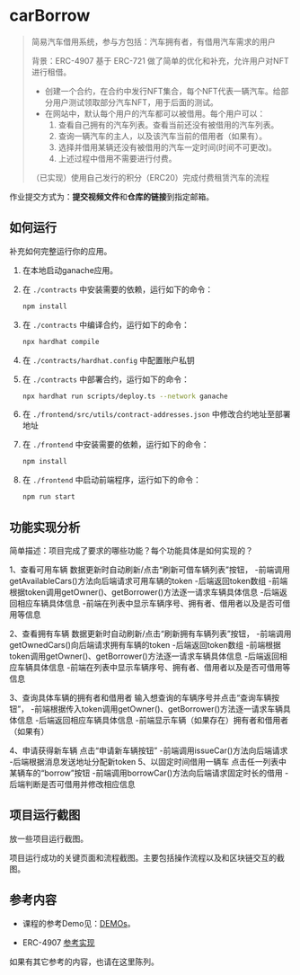# carBorrow

> 简易汽车借用系统，参与方包括：汽车拥有者，有借用汽车需求的用户
>
> 背景：ERC-4907 基于 ERC-721 做了简单的优化和补充，允许用户对NFT进行租借。
> - 创建一个合约，在合约中发行NFT集合，每个NFT代表一辆汽车。给部分用户测试领取部分汽车NFT，用于后面的测试。
> - 在网站中，默认每个用户的汽车都可以被借用。每个用户可以： 
>    1. 查看自己拥有的汽车列表。查看当前还没有被借用的汽车列表。
>    2. 查询一辆汽车的主人，以及该汽车当前的借用者（如果有）。
>    3. 选择并借用某辆还没有被借用的汽车一定时间(时间不可更改)。
>    4. 上述过程中借用不需要进行付费。
> 
> （已实现）使用自己发行的积分（ERC20）完成付费租赁汽车的流程

作业提交方式为：**提交视频文件**和**仓库的链接**到指定邮箱。

## 如何运行

补充如何完整运行你的应用。

1. 在本地启动ganache应用。

2. 在 `./contracts` 中安装需要的依赖，运行如下的命令：
    ```bash
    npm install
    ```
3. 在 `./contracts` 中编译合约，运行如下的命令：
    ```bash
    npx hardhat compile
    ```
4. 在 `./contracts/hardhat.config` 中配置账户私钥
5. 在 `./contracts` 中部署合约，运行如下的命令：
   ```bash
   npx hardhat run scripts/deploy.ts --network ganache
6. 在 `./frontend/src/utils/contract-addresses.json` 中修改合约地址至部署地址
7. 在 `./frontend` 中安装需要的依赖，运行如下的命令：
    ```bash
    npm install
    ```
8. 在 `./frontend` 中启动前端程序，运行如下的命令：
    ```bash
    npm run start
    ```

## 功能实现分析

简单描述：项目完成了要求的哪些功能？每个功能具体是如何实现的？

1、查看可用车辆
   数据更新时自动刷新/点击“刷新可借车辆列表”按钮，
   -前端调用getAvailableCars()方法向后端请求可用车辆的token
   -后端返回token数组
   -前端根据token调用getOwner()、getBorrower()方法逐一请求车辆具体信息
   -后端返回相应车辆具体信息
   -前端在列表中显示车辆序号、拥有者、借用者以及是否可借用等信息
   
2、查看拥有车辆
   数据更新时自动刷新/点击“刷新拥有车辆列表”按钮，
   -前端调用getOwnedCars()向后端请求拥有车辆的token
   -后端返回token数组
   -前端根据token调用getOwner()、getBorrower()方法逐一请求车辆具体信息
   -后端返回相应车辆具体信息
   -前端在列表中显示车辆序号、拥有者、借用者以及是否可借用等信息
   
3、查询具体车辆的拥有者和借用者
   输入想查询的车辆序号并点击“查询车辆按钮”，
   -前端根据传入token调用getOwner()、getBorrower()方法逐一请求车辆具体信息
   -后端返回相应车辆具体信息
   -前端显示车辆（如果存在）拥有者和借用者（如果有）
   
4、申请获得新车辆
   点击“申请新车辆按钮”
   -前端调用issueCar()方法向后端请求
   -后端根据消息发送地址分配新token
5、以固定时间借用一辆车
   点击任一列表中某辆车的“borrow”按钮
   -前端调用borrowCar()方法向后端请求固定时长的借用
   -后端判断是否可借用并修改相应信息

## 项目运行截图

放一些项目运行截图。

项目运行成功的关键页面和流程截图。主要包括操作流程以及和区块链交互的截图。

## 参考内容

- 课程的参考Demo见：[DEMOs](https://github.com/LBruyne/blockchain-course-demos)。

- ERC-4907 [参考实现](https://eips.ethereum.org/EIPS/eip-4907)

如果有其它参考的内容，也请在这里陈列。
